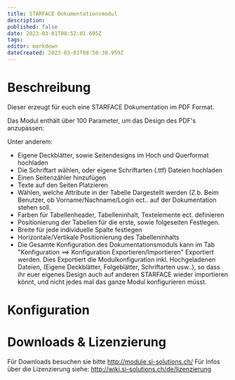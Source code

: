 ```yaml
---
title: STARFACE Dokumentationsmodul
description: 
published: false
date: 2023-03-01T08:52:01.695Z
tags: 
editor: markdown
dateCreated: 2023-03-01T08:50:30.959Z
---
```


# Beschreibung

Dieser erzeugt für euch eine STARFACE Dokumentation im PDF Format.

Das Modul enthält über 100 Parameter, um das Design des PDF's anzupassen:

Unter anderem:

- Eigene Deckblätter, sowie Seitendesigns im Hoch und Querformat hochladen
- Die Schriftart wählen, oder eigene Schriftarten (.ttf) Dateien hochladen
- Einen Seitenzähler hinzufügen
- Texte auf den Seiten Platzieren
- Wählen, welche Attribute in der Tabelle Dargestellt werden (Z.b. Beim Benutzer, ob Vorname/Nachname/Login ect.. auf der Dokumentation stehen soll.
- Farben für Tabellenheader, Tabelleninhalt, Textelemente ect. definieren
- Positionierung der Tabellen für die erste, sowie folgeseiten Festlegen.
- Breite für jede individuelle Spalte festlegen
- Horizontale/Vertikale Positionierung des Tabelleninhalts
- Die Gesamte Konfiguration des Dokumentationsmoduls kann im Tab "Konfiguration ==> Konfiguration Exportieren/Importieren" Exportiert werden. Dies Exportiert die Modulkonfiguration inkl. Hochgeladenen Dateien, (Eigene Deckblätter, Folgeblätter, Schriftarten usw..), so dass ihr euer eigenes Design auch auf anderen STARFACE wieder importieren könnt, und nicht jedes mal das ganze Modul konfigurieren müsst.

# Konfiguration

# Downloads & Lizenzierung
Für Downloads besuchen sie bitte http://module.si-solutions.ch/
Für Infos über die Lizenzierung siehe: http://wiki.si-solutions.ch/de/lizenzierung